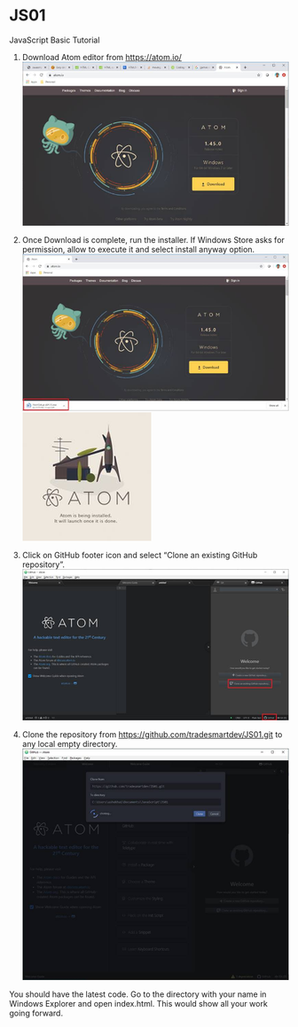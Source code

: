 # JS01
JavaScript Basic Tutorial
1.	Download Atom editor from https://atom.io/
 ![](images/image002.jpg)
 
2.	Once Download is complete, run the installer. If Windows Store asks for permission, allow to execute it and select install anyway option.
 ![](images/image004.jpg)
 ![](images/image006.jpg)
 
3.	Click on GitHub footer icon and select “Clone an existing GitHub repository”.
 ![](images/image008.jpg)
 
4.	Clone the repository from https://github.com/tradesmartdev/JS01.git to any local empty directory.
 ![](images/image010.jpg)
 

You should have the latest code. Go to the directory with your name in Windows Explorer and open index.html. This would show all your work going forward.
